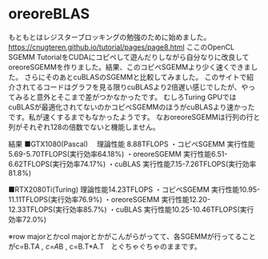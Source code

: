 # oreoreBLAS

もともとはレジスターブロッキングの勉強のために始めました。
https://cnugteren.github.io/tutorial/pages/page8.html
ここのOpenCL SGEMM TutorialをCUDAにコピペして遊んだりしながら自分なりに改良してoreoreSGEMMを作りました。結果、このコピペSGEMMより少く速くできました。
さらにそのあとcuBLASのSGEMMと比較してみました。
このサイトで紹介されてるコードはグラフを見る限りcuBLASより2倍遅い感じでしたが、やってみると意外とそこまで差がつかなかったです。
むしろTuring GPUではcuBLASが最適化されてないのかコピペSGEMMのほうがcuBLASより速かったです。私が速くするまでもなかったようです。
なおoreoreSGEMMは行列の行と列がそれぞれ128の倍数でないと機能しません。


結果
■GTX1080(Pascal)　	理論性能	8.88TFLOPS
・コピペSGEMM	実行性能5.69-5.70TFLOPS(実行効率64.18%)
・oreoreSGEMM	実行性能6.51-6.62TFLOPS(実行効率74.17%)
・cuBLAS	実行性能7.15-7.26TFLOPS(実行効率81.8%)

■RTX2080Ti(Turing)	理論性能14.23TFLOPS
・コピペSGEMM	実行性能10.95-11.11TFLOPS(実行効率76.9%)
・oreoreSGEMM	実行性能12.20-12.33TFLOPS(実行効率85.7%)
・cuBLAS	実行性能10.25-10.46TFLOPS(実行効率72.0%)



※row majorとかcol majorとかがこんがらがってて、各SGEMMが行ってることがc=B.T*A , c=A*B , c=B.T*A.T　とぐちゃぐちゃのままです。

